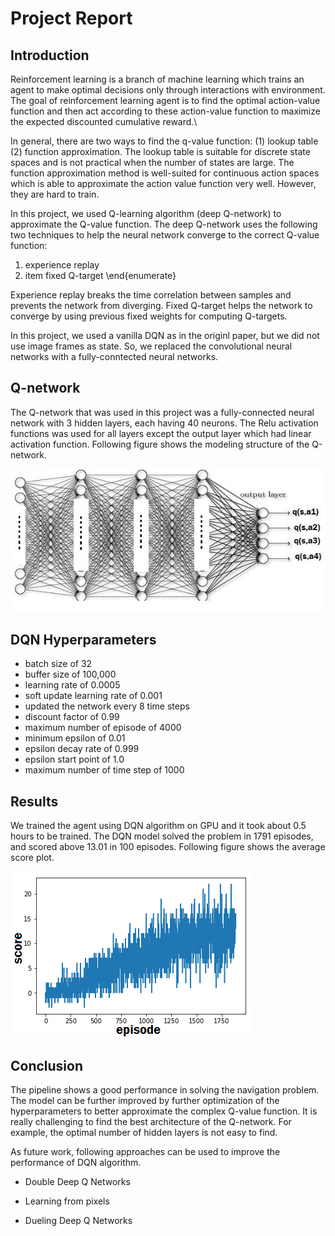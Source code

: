 # Project Report


## Introduction

Reinforcement learning is a branch of machine learning which trains an agent to make optimal decisions only through interactions with environment. The goal of reinforcement learning agent is to find the optimal action-value function and then act according to these action-value function to maximize the expected discounted cumulative reward.\\

In general, there are two ways to find the q-value function: (1) lookup table (2) function approximation. The lookup table is suitable for discrete state spaces and is not practical when the number of states are large. The function approximation method is well-suited for continuous action spaces which is able to approximate the action value function very well. However, they are hard to train.

In this project, we used Q-learning algorithm (deep Q-network) to approximate the Q-value function. The deep Q-network uses the following two techniques to help the neural network converge to the correct Q-value function:


1. experience replay
2. item fixed Q-target
\end{enumerate}

Experience replay breaks the time correlation between samples and prevents the network from diverging. Fixed Q-target helps the network to converge by using previous fixed weights for computing Q-targets.


In this project, we used a vanilla DQN as in the originl paper, but we did not use image frames as state. So, we replaced the convolutional neural networks with a fully-conntected neural networks.

## Q-network


The Q-network that was used in this project was a fully-connected neural network with 3 hidden layers, each having 40 neurons. The Relu activation functions was used for all layers except the output layer which had linear activation function. Following figure shows the modeling structure of the Q-network.

![Alt Text](https://github.com/saeedkhaki92/Banana-Navigation/blob/master/Images/nn.jpg)

## DQN Hyperparameters


* batch size of 32
* buffer size of 100,000
* learning rate of 0.0005
* soft update learning rate of 0.001
* updated the network every 8 time steps
* discount factor of 0.99
* maximum number of episode of 4000
* minimum epsilon of 0.01
* epsilon decay rate of 0.999
* epsilon start point of 1.0
* maximum number of time step of 1000

## Results


We trained the agent using DQN algorithm on GPU and it took about 0.5 hours to be trained. The DQN model solved the problem in 1791 episodes, and scored above 13.01 in 100 episodes. Following figure shows the average score plot.


![Alt Text](https://github.com/saeedkhaki92/Banana-Navigation/blob/master/Images/scores.png)


## Conclusion


The pipeline shows a good performance in solving the navigation problem. The model can be further improved by further optimization of the hyperparameters to better approximate the complex Q-value function. It is really challenging to find the best architecture of the Q-network. For example, the optimal number of hidden layers is not easy to find.

As future work, following approaches can be used to improve the performance of DQN algorithm.

* Double Deep Q Networks

* Learning from pixels

* Dueling Deep Q Networks 







